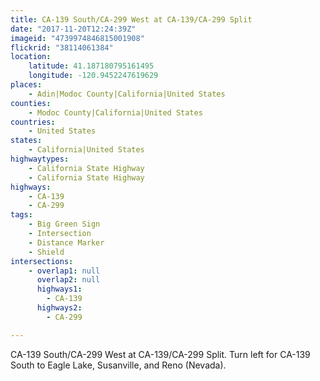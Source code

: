 ```yaml
---
title: CA-139 South/CA-299 West at CA-139/CA-299 Split
date: "2017-11-20T12:24:39Z"
imageid: "4739974846815001908"
flickrid: "38114061384"
location:
    latitude: 41.187180795161495
    longitude: -120.9452247619629
places:
    - Adin|Modoc County|California|United States
counties:
    - Modoc County|California|United States
countries:
    - United States
states:
    - California|United States
highwaytypes:
    - California State Highway
    - California State Highway
highways:
    - CA-139
    - CA-299
tags:
    - Big Green Sign
    - Intersection
    - Distance Marker
    - Shield
intersections:
    - overlap1: null
      overlap2: null
      highways1:
        - CA-139
      highways2:
        - CA-299

---
```

CA-139 South/CA-299 West at CA-139/CA-299 Split.  Turn left for CA-139 South to Eagle Lake, Susanville, and Reno (Nevada).